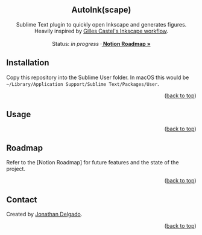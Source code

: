<!-- Filename:      README.md -->
<!-- Author:        Jonathan Delgado -->
<!-- Description:   GitHub README -->

<!-- Header -->
<h2 align="center">AutoInk(scape)</h2>
  <p align="center">
    Sublime Text plugin to quickly open Inkscape and generates figures. Heavily inspired by <a href="https://castel.dev/post/lecture-notes-2/">Gilles Castel's Inkscape workflow</a>.
    <br />
    <br />
    Status: <em>in progress</em>
    <!-- Notion Roadmap link -->
    ·<a href="https://otanan.notion.site/AutoInk-23716951ea58485c8c44e17e85ca8b27"><strong>
        Notion Roadmap »
    </strong></a>
  </p>
</div>


<!-- Project Demo -->
<!-- https://user-images.githubusercontent.com/6320907/189829171-1e91c3e2-0feb-4e7a-aa12-0a4d899f059b.mp4 -->


<!-- ## Table of contents
* [Contact](#contact)
* [Acknowledgments](#acknowledgments) -->


## Installation

Copy this repository into the Sublime User folder. In macOS this would be `~/Library/Application Support/Sublime Text/Packages/User`.


<p align="right">(<a href="#readme-top">back to top</a>)</p>

## Usage


<p align="right">(<a href="#readme-top">back to top</a>)</p>

## Roadmap

Refer to the [Notion Roadmap] for future features and the state of the project.


<p align="right">(<a href="#readme-top">back to top</a>)</p>

## Contact
Created by [Jonathan Delgado](https://jdelgado.net/).


<p align="right">(<a href="#readme-top">back to top</a>)</p>